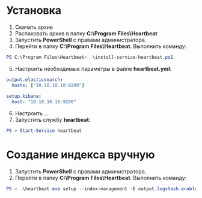 # Установка
1. Скачать архив
2. Распаковать архив в папку **C:\Program Files\Heartbeat**
3. Запустить **PowerShell** с правами администратора.
4. Перейти в папку **C:\Program Files\Heartbeat**. Выполнить команду:
```powershell
PS C:\Program Files\Heartbeat> .\install-service-heartbeat.ps1
```
5. Настроить необходимые параметры в файле **heartbeat.yml**:
```yml
output.elasticsearch:
  hosts: ["10.10.10.10:9200"]
  
setup.kibana:
  host: "10.10.10.10:9200"
```
6. Настроить ...
7. Запустить службу **heartbeat**:
```powershell
PS > Start-Service heartbeat
```
# Создание индекса вручную
1. Запустить **PowerShell** с правами администратора.
2. Перейти в папку **C:\Program Files\Heartbeat**. Выполнить команду:
```powershell
PS > .\heartbeat.exe setup --index-management -E output.logstash.enabled=false -E 'output.elasticsearch.hosts=["localhost:9200"]'
```
